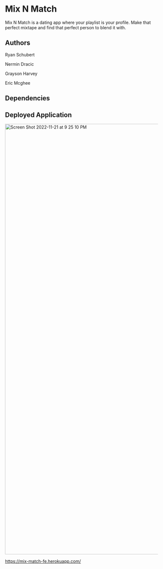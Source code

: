 # Mix N Match

Mix N Match is a dating app where your playlist is your profile. Make that perfect mixtape and find that perfect person to blend it with.

## Authors

Ryan Schubert

Nermin Dracic

Grayson Harvey

Eric Mcghee


## Dependencies




## Deployed Application

<img width="1415" alt="Screen Shot 2022-11-21 at 9 25 10 PM" src="https://user-images.githubusercontent.com/31641912/203219011-53dd185c-be4e-4ab2-8b2f-b7c00682b7e8.png">


https://mix-match-fe.herokuapp.com/

